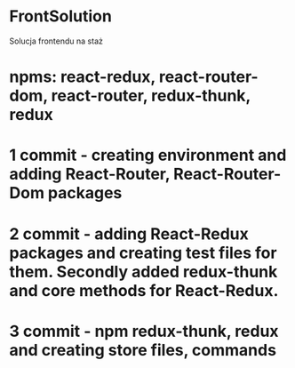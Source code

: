 # FrontSolution
Solucja frontendu na staż

# npms: react-redux, react-router-dom, react-router, redux-thunk, redux

# 1 commit - creating environment and adding React-Router, React-Router-Dom packages
# 2 commit - adding React-Redux packages and creating test files for them. Secondly added redux-thunk and core methods for React-Redux.
# 3 commit - npm redux-thunk, redux and creating store files, commands